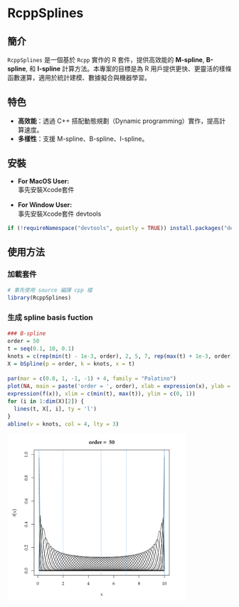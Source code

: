 # RcppSplines

## 簡介
`RcppSplines` 是一個基於 `Rcpp` 實作的 R 套件，提供高效能的 **M-spline**, **B-spline**, 和 **I-spline** 計算方法。本專案的目標是為 R 用戶提供更快、更靈活的樣條函數運算，適用於統計建模、數據擬合與機器學習。

## 特色
- **高效能**：透過 C++ 搭配動態規劃（Dynamic programming）實作，提高計算速度。
- **多樣性**：支援 M-spline、B-spline、I-spline。

## 安裝
- **For MacOS User:**  
事先安裝Xcode套件   

- **For Ｗindow User:**  
事先安裝Xcode套件 devtools
```r
if (!requireNamespace("devtools", quietly = TRUE)) install.packages("devtools")
```
## 使用方法

### 加載套件
```r
# 事先使用 source 編譯 cpp 檔
library(RcppSplines)
```

### 生成 spline basis fuction
```r
### B-spline 
order = 50
t = seq(0.1, 10, 0.1)
knots = c(rep(min(t) - 1e-3, order), 2, 5, 7, rep(max(t) + 1e-3, order))
X = bSpline(p = order, k = knots, x = t)

par(mar = c(0.8, 1, -1, -1) + 4, family = "Palatino")
plot(NA, main = paste('order = ', order), xlab = expression(x), ylab =      
expression(f(x)), xlim = c(min(t), max(t)), ylim = c(0, 1))
for (i in 1:dim(X)[2]) {
  lines(t, X[, i], ty = 'l')
}
abline(v = knots, col = 4, lty = 3)
```
<img src="img/bspline.png" alt="B-spline basis" width="400">


